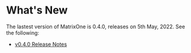 # **What's New**

The lastest version of MatrixOne is 0.4.0, releases on 5th May, 2022. See the following:

* [v0.4.0 Release Notes](../Release-Notes/v0.4.0.md)
